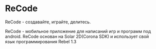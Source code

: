 # ReCode
ReCode - создавайте, играйте, делитесь.

ReCode - мобильное приложение для написаний игр и программ под android. ReCode основан на Solar 2D(Corona SDK) и использует свой язык программирования Rebel 1.3
